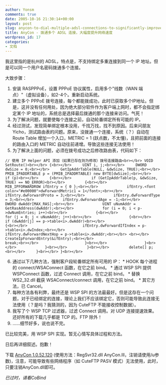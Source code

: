 ```yaml
---
author: Yonsm
comments: true
date: 2005-10-16 21:30:14+00:00
layout: post
slug: anycon-to-dial-multiple-adsl-connections-to-significantly-improve-network-speed
title: AnyCon - 拨通多个 ADSL 连接，大幅度提升网络速度
wordpress_id: 17
categories:
- 文档
---
```


我这里指的是杭州的 ADSL，特点是，不支持绑定多重连接到同一个 IP 地址。但是可以同一个用户名密码拨通多个连接。

  


大致步骤：

<!-- more -->  


  1. 安装 RASPPPoE，设置 PPPoE 协议属性，启用多个"线数（WAN 端点）"（虚拟设备），如2-4个。重新启动系统。
  2. 建立多个 PPPoE 拨号连接，每个都能拨成功，此时已获取多个IP地址。但是，这并没有任何用处，因为绝大部分软件作为客户端上网时，都不会指定绑定某个 IP 地址的，系统总是选择最后拨通的那个连接来访问。气死！
  3. 为了解决问题，就要使每个连接之前，自动轮番绑定所有可能的 IP。
  4. 经过测试，发现简单绑定根本没用，千找万找，找不到原因。后来问朋友 Yicho，测试路由表的问题。原来，没拨通一个连接，系统（？）自动在 Route Table 增加一个入口，METRIC = 1 (跃点数，不太懂)，且把前面的连接的路由入口的 METRIC 自动往前递增。导致这些连接无法使用！
  5. 为了解决上面的问题，必须在拨号成功之后修改路由表，代码如下： 
    
    // 使用 IP Helper API 添加（如果已存在则为修改）拨号连接路由<br></br> VOID SetRoute()<br></br> {<br></br>     UINT i, j;<br></br>     DWORD dwSize = 0;<br></br>     GetIpAddrTable(NULL, &dwSize, TRUE);<br></br>     PMIB_IPADDRTABLE p = (PMIB_IPADDRTABLE) new BYTE[dwSize];<br></br>     if (p)<br></br>     {<br></br>         if (GetIpAddrTable(p, &dwSize, TRUE) == NO_ERROR)<br></br>         {<br></br>             MIB_IPFORWARDROW ifEntry = { 0 };<br></br>             ifEntry.<font color="#e00000">dwForwardMetric1 = 1</font>;<br></br>             ifEntry.dwForwardProto = 3;<br></br>             ifEntry.dwForwardType = 3;<br></br>             ifEntry.dwForwardAge = -1;<br></br>             DWORD dwAddr[MAX_RAS];<br></br>             UINT uNumAddr = GetRasAddress(dwAddr);<br></br>             for (i = 0; i < p->dwNumEntries; i++)<br></br>             {<br></br>                 for (j = 0; j < uNumAddr; j++)<br></br>                 {<br></br>                     if (dwAddr[j] == p->table<i>.dwAddr)<br></br>                     {<br></br>                         ifEntry.dwForwardIfIndex = p->table<i>.dwIndex;<br></br>                         ifEntry.dwForwardNextHop = p->table<i>.dwAddr;<br></br> <br></br>                         CreateIpForwardEntry(&ifEntry);<br></br>                         break;<br></br>                     }<br></br>                 }<br></br>             }<br></br>         }<br></br>         delete[] p;<br></br>     }<br></br> }<br></br> 

  6. 通过以下几种方法，强制客户段轮番绑定所有可用的 IP： 
    * HOOK 每个进程的 connect/WSAConnect 函数，在它之前 bind。
    * 通过 WSP SPI 提供 WSPConnect 函数，过滤 Connect 调用，在它之前 bind。
    * 替换 WS2_32.dll 截获 WSAConnect/connect 调用，在它之前 bind。
    * 其它方法，已 Cancel。
  7. 每种方法各有利弊，最终还是 WSP SPI 的方法最最好。但是这存在一个问题，对于已经绑定的连接，理论上我们不应该绑定它，否则可能导致此连接无法使用（？是吗？我猜测的，因为 CuteFTP 不能接收控制数据）。
  8. 我写了个 WSP TCP 过滤器，过滤 Connect 调用。对 UDP 连接提速效果。还好所有的下载几乎都是 TCP 的。FTP 除外！
  9. ……细节好多，说也说不完。 

已比较完美，用 WSP SPI 实现。暂无心情写具体过程和方法。

  


日后再详细叙述。抱歉！

  


下载 [AnyCon 1.0.52.120](/assets/AnyCon%201.0.52.120.rar) (使用方法：RegSvr32.dll AnyCon.lll，注销请使用/u参数)，注意，可能导致有些网络程序（如 CuteFTP PASV 模式）无法使用，此时，只要注销AnyCon.dll即可。

  


_已过时，请看CoBind_

  

